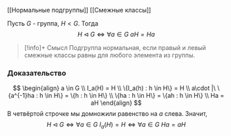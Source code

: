 [[Нормальные подгруппы]]
[[Смежные классы]]

Пусть $G$ - группа, $H < G$. Тогда $$H \lhd G \iff \forall a \in G \ aH = Ha$$

>[!info]+ Смысл
>Подгруппа нормальная, если правый и левый смежные классы равны для любого элемента из группы.
### Доказательство
$$
\begin{align}
	a \in G \\
	I_a(H) = H \\
	\{I_a(h) : h \in H\} = H \\
	a\cdot |\  \{a^{-1}ha : h \in H\} = \{h : h \in H\} \\
	\{ha : h \in H\} = \{ah : h \in H\} \\
	Ha = aH
\end{align}
$$
В четвёртой строчке мы домножили равенство на $a$ слева.
Значит, $$H \lhd G \iff \forall a \in G \ I_a(H) = H \iff \forall a \in G \ Ha = aH$$


